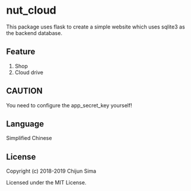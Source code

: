 # nut_cloud

This package uses flask to create a simple website which uses sqlite3 as the backend database.

## Feature

1. Shop
2. Cloud drive

## CAUTION

You need to configure the app_secret_key yourself!

## Language

Simplified Chinese

## License

Copyright (c) 2018-2019 Chijun Sima

Licensed under the MIT License.